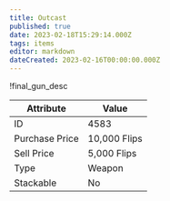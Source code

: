 ```yaml
---
title: Outcast
published: true
date: 2023-02-18T15:29:14.000Z
tags: items
editor: markdown
dateCreated: 2023-02-16T00:00:00.000Z
---
```


!final_gun_desc

|Attribute|Value|
|-|-|
|ID|4583|
|Purchase Price|10,000 Flips|
|Sell Price|5,000 Flips|
|Type|Weapon|
|Stackable|No|

